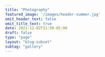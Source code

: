 ```yaml
---
title: "Photography"
featured_image: '/images/header-summer.jpg'
omit_header_text: false
omit_title_text: true
date: 2021-12-02T11:50-05:00
draft: false
type: "page"
layout: "blog-subset"
subtag: "gallery"
---
```

